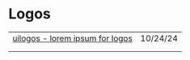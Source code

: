 # Logos

|                                                                     |          |
| ------------------------------------------------------------------- | -------- |
| [uilogos - lorem ipsum for logos](https://uilogos.co/?ref=dailydev) | 10/24/24 |
|                                                                     |          |
|                                                                     |          |

